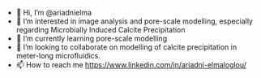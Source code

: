 - 👋 Hi, I’m @ariadnielma
- 👀 I’m interested in image analysis and pore-scale modelling, especially regarding Microbially Induced Calcite Precipitation
- 🌱 I’m currently learning pore-scale modelling
- 💞️ I’m looking to collaborate on modelling of calcite precipitation in meter-long microfluidics.
- 📫 How to reach me https://www.linkedin.com/in/ariadni-elmaloglou/

<!---
ariadnielma/ariadnielma is a ✨ special ✨ repository because its `README.md` (this file) appears on your GitHub profile.
You can click the Preview link to take a look at your changes.
--->
